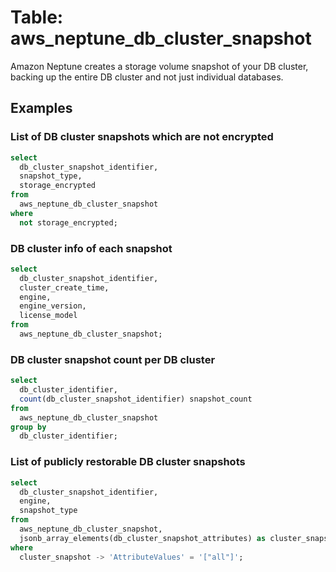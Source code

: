 # Table: aws_neptune_db_cluster_snapshot

Amazon Neptune creates a storage volume snapshot of your DB cluster, backing up the entire DB cluster and not just individual databases.

## Examples

### List of DB cluster snapshots which are not encrypted

```sql
select
  db_cluster_snapshot_identifier,
  snapshot_type,
  storage_encrypted
from
  aws_neptune_db_cluster_snapshot
where
  not storage_encrypted;
```

### DB cluster info of each snapshot

```sql
select
  db_cluster_snapshot_identifier,
  cluster_create_time,
  engine,
  engine_version,
  license_model
from
  aws_neptune_db_cluster_snapshot;
```

### DB cluster snapshot count per DB cluster

```sql
select
  db_cluster_identifier,
  count(db_cluster_snapshot_identifier) snapshot_count
from
  aws_neptune_db_cluster_snapshot
group by
  db_cluster_identifier;
```

### List of publicly restorable DB cluster snapshots

```sql
select
  db_cluster_snapshot_identifier,
  engine,
  snapshot_type
from
  aws_neptune_db_cluster_snapshot,
  jsonb_array_elements(db_cluster_snapshot_attributes) as cluster_snapshot
where
  cluster_snapshot -> 'AttributeValues' = '["all"]';
```

